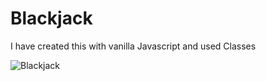 # Blackjack
I have created this with vanilla Javascript and used Classes

![Blackjack](https://user-images.githubusercontent.com/56830629/119273522-9d9e6e00-bc0b-11eb-93b1-266ee5119ec5.png)
